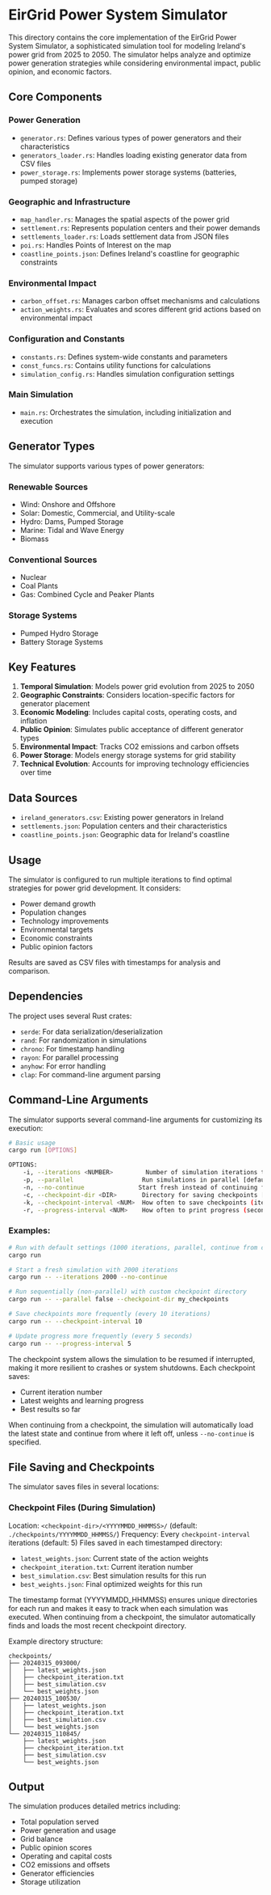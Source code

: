 # EirGrid Power System Simulator

This directory contains the core implementation of the EirGrid Power System Simulator, a sophisticated simulation tool for modeling Ireland's power grid from 2025 to 2050. The simulator helps analyze and optimize power generation strategies while considering environmental impact, public opinion, and economic factors.

## Core Components

### Power Generation
- `generator.rs`: Defines various types of power generators and their characteristics
- `generators_loader.rs`: Handles loading existing generator data from CSV files
- `power_storage.rs`: Implements power storage systems (batteries, pumped storage)

### Geographic and Infrastructure
- `map_handler.rs`: Manages the spatial aspects of the power grid
- `settlement.rs`: Represents population centers and their power demands
- `settlements_loader.rs`: Loads settlement data from JSON files
- `poi.rs`: Handles Points of Interest on the map
- `coastline_points.json`: Defines Ireland's coastline for geographic constraints

### Environmental Impact
- `carbon_offset.rs`: Manages carbon offset mechanisms and calculations
- `action_weights.rs`: Evaluates and scores different grid actions based on environmental impact

### Configuration and Constants
- `constants.rs`: Defines system-wide constants and parameters
- `const_funcs.rs`: Contains utility functions for calculations
- `simulation_config.rs`: Handles simulation configuration settings

### Main Simulation
- `main.rs`: Orchestrates the simulation, including initialization and execution

## Generator Types

The simulator supports various types of power generators:

### Renewable Sources
- Wind: Onshore and Offshore
- Solar: Domestic, Commercial, and Utility-scale
- Hydro: Dams, Pumped Storage
- Marine: Tidal and Wave Energy
- Biomass

### Conventional Sources
- Nuclear
- Coal Plants
- Gas: Combined Cycle and Peaker Plants

### Storage Systems
- Pumped Hydro Storage
- Battery Storage Systems

## Key Features

1. **Temporal Simulation**: Models power grid evolution from 2025 to 2050
2. **Geographic Constraints**: Considers location-specific factors for generator placement
3. **Economic Modeling**: Includes capital costs, operating costs, and inflation
4. **Public Opinion**: Simulates public acceptance of different generator types
5. **Environmental Impact**: Tracks CO2 emissions and carbon offsets
6. **Power Storage**: Models energy storage systems for grid stability
7. **Technical Evolution**: Accounts for improving technology efficiencies over time

## Data Sources

- `ireland_generators.csv`: Existing power generators in Ireland
- `settlements.json`: Population centers and their characteristics
- `coastline_points.json`: Geographic data for Ireland's coastline

## Usage

The simulator is configured to run multiple iterations to find optimal strategies for power grid development. It considers:

- Power demand growth
- Population changes
- Technology improvements
- Environmental targets
- Economic constraints
- Public opinion factors

Results are saved as CSV files with timestamps for analysis and comparison.

## Dependencies

The project uses several Rust crates:
- `serde`: For data serialization/deserialization
- `rand`: For randomization in simulations
- `chrono`: For timestamp handling
- `rayon`: For parallel processing
- `anyhow`: For error handling
- `clap`: For command-line argument parsing

## Command-Line Arguments

The simulator supports several command-line arguments for customizing its execution:

```bash
# Basic usage
cargo run [OPTIONS]

OPTIONS:
    -i, --iterations <NUMBER>         Number of simulation iterations to run [default: 1000]
    -p, --parallel                   Run simulations in parallel [default: true]
    -n, --no-continue               Start fresh instead of continuing from checkpoint
    -c, --checkpoint-dir <DIR>       Directory for saving checkpoints [default: "checkpoints"]
    -k, --checkpoint-interval <NUM>  How often to save checkpoints (iterations) [default: 5]
    -r, --progress-interval <NUM>    How often to print progress (seconds) [default: 10]
```

### Examples:

```bash
# Run with default settings (1000 iterations, parallel, continue from checkpoint if exists)
cargo run

# Start a fresh simulation with 2000 iterations
cargo run -- --iterations 2000 --no-continue

# Run sequentially (non-parallel) with custom checkpoint directory
cargo run -- --parallel false --checkpoint-dir my_checkpoints

# Save checkpoints more frequently (every 10 iterations)
cargo run -- --checkpoint-interval 10

# Update progress more frequently (every 5 seconds)
cargo run -- --progress-interval 5
```

The checkpoint system allows the simulation to be resumed if interrupted, making it more resilient to crashes or system shutdowns. Each checkpoint saves:
- Current iteration number
- Latest weights and learning progress
- Best results so far

When continuing from a checkpoint, the simulation will automatically load the latest state and continue from where it left off, unless `--no-continue` is specified.

## File Saving and Checkpoints

The simulator saves files in several locations:

### Checkpoint Files (During Simulation)
Location: `<checkpoint-dir>/<YYYYMMDD_HHMMSS>/` (default: `./checkpoints/YYYYMMDD_HHMMSS/`)
Frequency: Every `checkpoint-interval` iterations (default: 5)
Files saved in each timestamped directory:
- `latest_weights.json`: Current state of the action weights
- `checkpoint_iteration.txt`: Current iteration number
- `best_simulation.csv`: Best simulation results for this run
- `best_weights.json`: Final optimized weights for this run

The timestamp format (YYYYMMDD_HHMMSS) ensures unique directories for each run and makes it easy to track when each simulation was executed. When continuing from a checkpoint, the simulator automatically finds and loads the most recent checkpoint directory.

Example directory structure:
```
checkpoints/
├── 20240315_093000/
│   ├── latest_weights.json
│   ├── checkpoint_iteration.txt
│   ├── best_simulation.csv
│   └── best_weights.json
├── 20240315_100530/
│   ├── latest_weights.json
│   ├── checkpoint_iteration.txt
│   ├── best_simulation.csv
│   └── best_weights.json
└── 20240315_110845/
    ├── latest_weights.json
    ├── checkpoint_iteration.txt
    ├── best_simulation.csv
    └── best_weights.json
```

## Output

The simulation produces detailed metrics including:
- Total population served
- Power generation and usage
- Grid balance
- Public opinion scores
- Operating and capital costs
- CO2 emissions and offsets
- Generator efficiencies
- Storage utilization 
